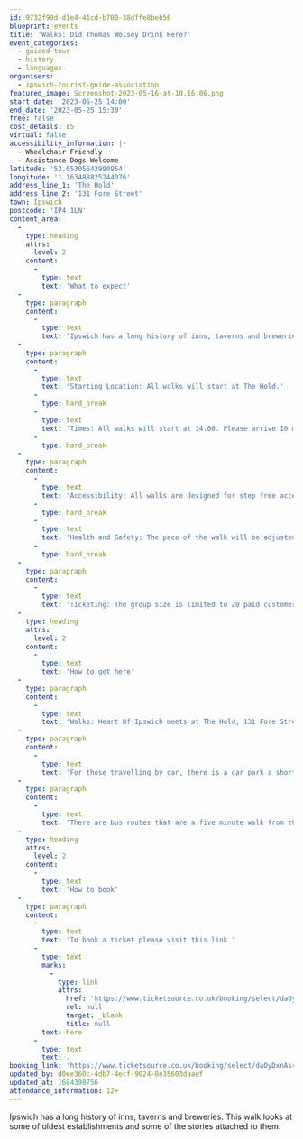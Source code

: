 ```yaml
---
id: 9732f99d-d1e4-41cd-b700-38dffe8beb56
blueprint: events
title: 'Walks: Did Thomas Wolsey Drink Here?'
event_categories:
  - guided-tour
  - history
  - languages
organisers:
  - ipswich-tourist-guide-association
featured_image: Screenshot-2023-05-16-at-10.16.06.png
start_date: '2023-05-25 14:00'
end_date: '2023-05-25 15:30'
free: false
cost_details: £5
virtual: false
accessibility_information: |-
  - Wheelchair Friendly
  - Assistance Dogs Welcome
latitude: '52.05305642990964'
longitude: '1.163488825244076'
address_line_1: 'The Hold'
address_line_2: '131 Fore Street'
town: Ipswich
postcode: 'IP4 1LN'
content_area:
  -
    type: heading
    attrs:
      level: 2
    content:
      -
        type: text
        text: 'What to expect'
  -
    type: paragraph
    content:
      -
        type: text
        text: "Ipswich has a long history of inns, taverns and breweries. \_This walk looks at some of oldest establishments and some of the stories attached to them."
  -
    type: paragraph
    content:
      -
        type: text
        text: 'Starting Location: All walks will start at The Hold.'
      -
        type: hard_break
      -
        type: text
        text: 'Times: All walks will start at 14.00. Please arrive 10 minuets early for registration. The duration of all walks is approximately 90 minutes, unless otherwise arranged.'
      -
        type: hard_break
  -
    type: paragraph
    content:
      -
        type: text
        text: 'Accessibility: All walks are designed for step free access. Assistance dogs are welcome. Other dogs cannot be accommodated.'
      -
        type: hard_break
      -
        type: text
        text: 'Health and Safety: The pace of the walk will be adjusted for the comfort of all and the walk will commence with a short health and safety briefing.'
      -
        type: hard_break
  -
    type: paragraph
    content:
      -
        type: text
        text: 'Ticketing: The group size is limited to 20 paid customers. Children under the age of 12 are free. Up to 5 complementary tickets per walk are available, at the discretion of ITGA or, and can include children under the age of 12.'
  -
    type: heading
    attrs:
      level: 2
    content:
      -
        type: text
        text: 'How to get here'
  -
    type: paragraph
    content:
      -
        type: text
        text: 'Walks: Heart Of Ipswich meets at The Hold, 131 Fore Street, Ipswich.'
  -
    type: paragraph
    content:
      -
        type: text
        text: 'For those travelling by car, there is a car park a short walk from the venue next to the student halls.'
  -
    type: paragraph
    content:
      -
        type: text
        text: 'There are bus routes that are a five minute walk from the venue.'
  -
    type: heading
    attrs:
      level: 2
    content:
      -
        type: text
        text: 'How to book'
  -
    type: paragraph
    content:
      -
        type: text
        text: 'To book a ticket please visit this link '
      -
        type: text
        marks:
          -
            type: link
            attrs:
              href: 'https://www.ticketsource.co.uk/booking/select/daOyDxnAsrGV'
              rel: null
              target: _blank
              title: null
        text: here
      -
        type: text
        text: .
booking_link: 'https://www.ticketsource.co.uk/booking/select/daOyDxnAsrGV'
updated_by: d0ee360c-4db7-4ecf-9024-8e35603daaef
updated_at: 1684398756
attendance_information: 12+
---
```

Ipswich has a long history of inns, taverns and breweries.  This walk looks at some of oldest establishments and some of the stories attached to them.